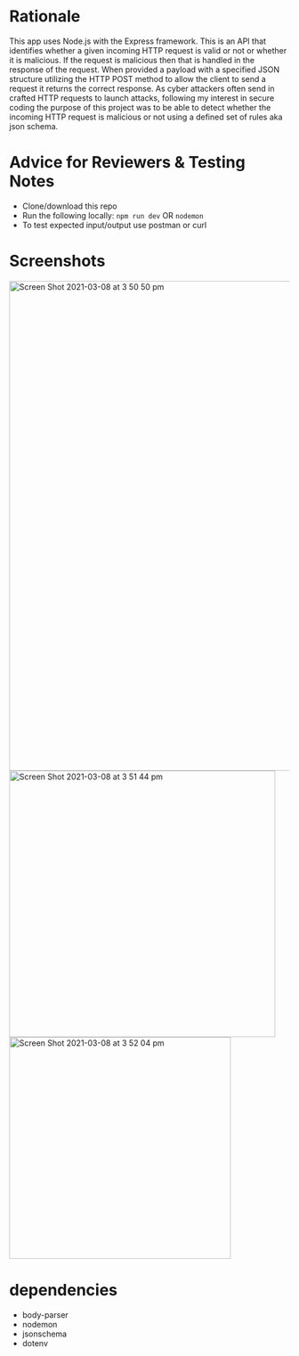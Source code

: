 # Rationale

This app uses Node.js with the Express framework. This is an API that identifies whether a given incoming HTTP request is valid or not or whether it is malicious.  If the request is malicious then that is handled in the response of the request. When provided a payload with a specified JSON structure utilizing the HTTP POST method to allow the client to send a request it returns the correct response.  As cyber attackers often send in crafted HTTP requests to launch attacks, following my interest in secure coding the purpose of this project was to be able to detect whether the incoming HTTP request is malicious or not using a defined set of rules aka json schema.  


# Advice for Reviewers & Testing Notes

- Clone/download this repo 
- Run the following locally: `npm run dev` OR `nodemon`
- To test expected input/output use postman or curl

# Screenshots

<img width="879" alt="Screen Shot 2021-03-08 at 3 50 50 pm" src="https://user-images.githubusercontent.com/37126943/110278908-4802ee00-802c-11eb-9080-a30b27d6a4be.png">

<img width="478" alt="Screen Shot 2021-03-08 at 3 51 44 pm" src="https://user-images.githubusercontent.com/37126943/110278940-56510a00-802c-11eb-9179-1658ac5565d1.png">

<img width="398" alt="Screen Shot 2021-03-08 at 3 52 04 pm" src="https://user-images.githubusercontent.com/37126943/110278968-636df900-802c-11eb-9ebb-6031573928de.png">

# dependencies 

- body-parser
- nodemon
- jsonschema
- dotenv
